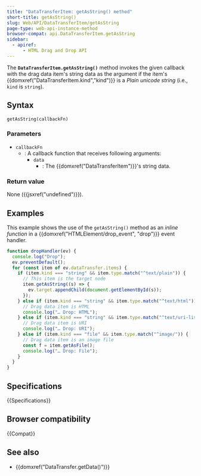 ```yaml
---
title: "DataTransferItem: getAsString() method"
short-title: getAsString()
slug: Web/API/DataTransferItem/getAsString
page-type: web-api-instance-method
browser-compat: api.DataTransferItem.getAsString
sidebar:
  - apiref:
      - HTML Drag and Drop API
---
```


The **`DataTransferItem.getAsString()`** method invokes the given callback with the drag data item's string data as the argument if the item's {{domxref("DataTransferItem.kind","kind")}} is a _Plain unicode string_ (i.e., `kind` is `string`).

## Syntax

```js-nolint
getAsString(callbackFn)
```

### Parameters

- `callbackFn`
  - : A callback function that receives following arguments:
    - `data`
      - : The {{domxref("DataTransferItem")}}'s string data.

### Return value

None ({{jsxref("undefined")}}).

## Examples

This example shows the use of the `getAsString()` method as an _inline function_ in a {{domxref("HTMLElement/drop_event", "drop")}} event handler.

```js
function dropHandler(ev) {
  console.log("Drop");
  ev.preventDefault();
  for (const item of ev.dataTransfer.items) {
    if (item.kind === "string" && item.type.match("^text/plain")) {
      // This item is the target node
      item.getAsString((s) => {
        ev.target.appendChild(document.getElementById(s));
      });
    } else if (item.kind === "string" && item.type.match("^text/html")) {
      // Drag data item is HTML
      console.log("… Drop: HTML");
    } else if (item.kind === "string" && item.type.match("^text/uri-list")) {
      // Drag data item is URI
      console.log("… Drop: URI");
    } else if (item.kind === "file" && item.type.match("^image/")) {
      // Drag data item is an image file
      const f = item.getAsFile();
      console.log("… Drop: File");
    }
  }
}
```

## Specifications

{{Specifications}}

## Browser compatibility

{{Compat}}

## See also

- {{domxref("DataTransfer.getData()")}}
